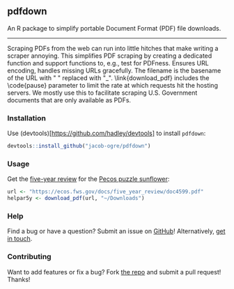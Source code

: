 ## pdfdown

An R package to simplify portable Document Format (PDF) file downloads.

----

Scraping PDFs from the web can run into little hitches that make
writing a scraper annoying. This simplifies PDF scraping by creating a
dedicated function and support functions to, e.g., test for PDFness. Ensures
URL encoding, handles missing URLs gracefully. The filename is the basename
of the URL with " " replaced with "_". \link{download_pdf} includes the
\code{pause} parameter to limit the rate at which requests hit the hosting
servers. We mostly use this to facilitate scraping U.S. Government documents 
that are only available as PDFs.

### Installation

Use (devtools)[https://github.com/hadley/devtools] to install `pdfdown`:

```r
devtools::install_github("jacob-ogre/pdfdown")
```

### Usage

Get the [five-year review](https://www.fws.gov/endangered/what-we-do/pdf/5-yr_review_factsheet.pdf) for the [Pecos puzzle sunflower](https://ecos.fws.gov/ecp0/profile/speciesProfile?spcode=Q0YJ):

```r
url <- "https://ecos.fws.gov/docs/five_year_review/doc4599.pdf"
helpar5y <- download_pdf(url, "~/Downloads")
```

### Help

Find a bug or have a question? Submit an issue on [GitHub](https://github.com/jacob-ogre/pdfdown)! Alternatively, 
[get in touch](mailto:esa@defenders.org).

### Contributing

Want to add features or fix a bug? Fork [the repo](https://github.com/jacob-ogre/pdfdown) and submit a pull request! Thanks!

